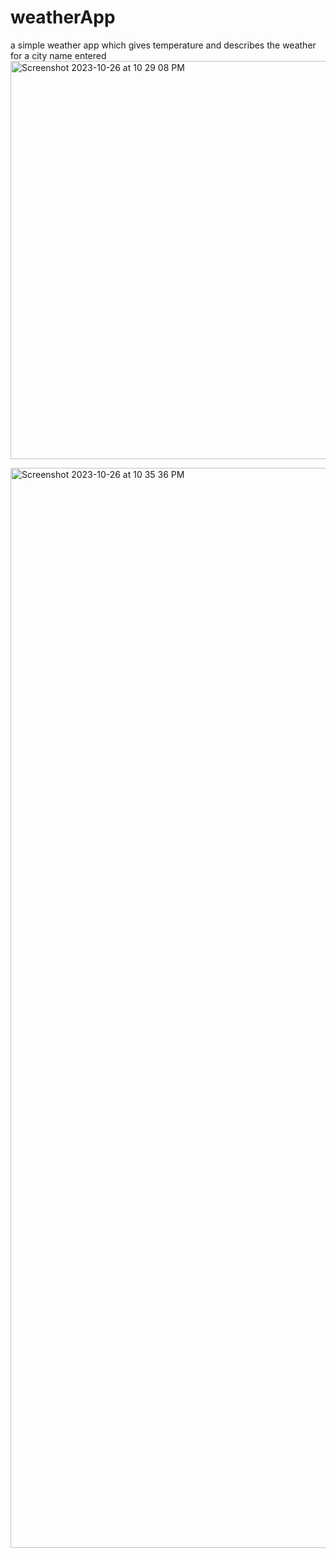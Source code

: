 # weatherApp
a simple weather app which gives temperature and describes the weather for a city name entered
<img width="637" alt="Screenshot 2023-10-26 at 10 29 08 PM" src="https://github.com/ThanushaMandala/weatherApp/assets/67900374/aaf47ecc-5eb9-4cea-b588-b6473a52a799">

<img width="1728" alt="Screenshot 2023-10-26 at 10 35 36 PM" src="https://github.com/ThanushaMandala/weatherApp/assets/67900374/fb2fada4-e413-448d-b7fd-70cdadb811ed">
